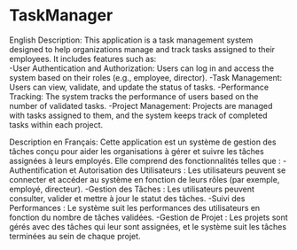# TaskManager
English Description:
This application is a task management system designed to help organizations manage and track tasks assigned to their employees. It includes features such as:  
  -User Authentication and Authorization: Users can log in and access the system based on their roles (e.g., employee, director).
  -Task Management: Users can view, validate, and update the status of tasks.
  -Performance Tracking: The system tracks the performance of users based on the number of validated tasks.
  -Project Management: Projects are managed with tasks assigned to them, and the system keeps track of completed tasks within each project.

Description en Français:
Cette application est un système de gestion des tâches conçu pour aider les organisations à gérer et suivre les tâches assignées à leurs employés. Elle comprend des fonctionnalités telles que :
  -Authentification et Autorisation des Utilisateurs : Les utilisateurs peuvent se connecter et accéder au système en fonction de leurs rôles (par exemple, 
     employé, directeur).
  -Gestion des Tâches : Les utilisateurs peuvent consulter, valider et mettre à jour le statut des tâches.
  -Suivi des Performances : Le système suit les performances des utilisateurs en fonction du nombre de tâches validées.
  -Gestion de Projet : Les projets sont gérés avec des tâches qui leur sont assignées, et le système suit les tâches terminées au sein de chaque projet.
  
